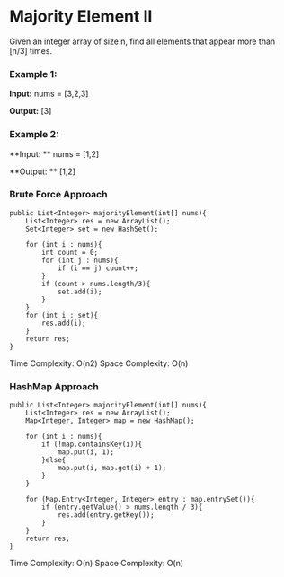 # Majority Element II #

Given an integer array of size n, find all elements that appear more than [n/3] times.

### Example 1: ###

**Input:** nums = [3,2,3]

**Output:** [3]


### Example 2: ###

**Input: ** nums = [1,2]

**Output: ** [1,2]


### Brute Force Approach ###

	public List<Integer> majorityElement(int[] nums){
		List<Integer> res = new ArrayList();
		Set<Integer> set = new HashSet();

		for (int i : nums){
			int count = 0;
			for (int j : nums){
				if (i == j) count++;
			}
			if (count > nums.length/3){
				set.add(i);
			}
		}
		for (int i : set){
			res.add(i);
		}
		return res;
	}

Time Complexity: O(n2) Space Complexity: O(n)

### HashMap Approach ###

	public List<Integer> majorityElement(int[] nums){
		List<Integer> res = new ArrayList();
		Map<Integer, Integer> map = new HashMap();

		for (int i : nums){
			if (!map.containsKey(i)){
				map.put(i, 1);
			}else{
				map.put(i, map.get(i) + 1);
			}
		}

		for (Map.Entry<Integer, Integer> entry : map.entrySet()){
			if (entry.getValue() > nums.length / 3){
				res.add(entry.getKey());
			}
		}
		return res;
	}

Time Complexity: O(n) Space Complexity: O(n)



